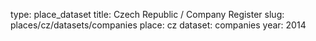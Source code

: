 type: place_dataset
title: Czech Republic / Company Register
slug: places/cz/datasets/companies
place: cz
dataset: companies
year: 2014

